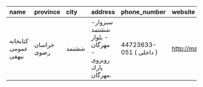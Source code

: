 | name                 | province    | city   | address                                            | phone_number            | website            |
|:---------------------|:------------|:-------|:---------------------------------------------------|:------------------------|:-------------------|
| كتابخانه عمومی بيهقی | خراسان رضوی | ششتمد  | سبزوار- ششتمد - بلوار مهرگان - روبروی پارك مهرگان. | 44723633-051 ( داخلی  ) | http://mashadpl.ir |